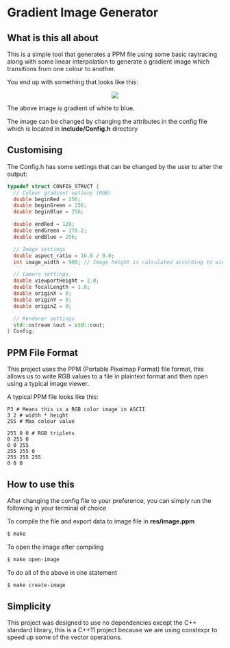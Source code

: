 # Gradient Image Generator
## What is this all about
This is a simple tool that generates a PPM file using some basic raytracing along with some
linear interpolation to generate a gradient image which transitions from one colour to another.

You end up with something that looks like this:

<div align="center">
    <img src="./images/image.png"/>
</div>

The above image is gradient of white to blue.

The image can be changed by changing the attributes in the config file which is located in **include/Config.h**
directory

## Customising
The Config.h has some settings that can be changed by the user to alter the output:

```c++
typedef struct CONFIG_STRUCT {
  // Colour gradient options (RGB)
  double beginRed = 256;
  double beginGreen = 256;
  double beginBlue = 256;

  double endRed = 128;
  double endGreen = 179.2;
  double endBlue = 256;

  // Image settings
  double aspect_ratio = 16.0 / 9.0;
  int image_width = 900; // Image height is calculated according to width

  // Camera settings
  double viewportHeight = 2.0;
  double focalLength = 1.0;
  double originX = 0;
  double originY = 0;
  double originZ = 0;

  // Renderer settings
  std::ostream &out = std::cout;
} Config;
```

## PPM File Format

This project uses the PPM (Portable Pixelmap Format) file format, this allows us to write RGB values to a file in plaintext format and
then open using a typical image viewer.

A typical PPM file looks like this:

```text
P3 # Means this is a RGB color image in ASCII
3 2 # width * height
255 # Max colour value

255 0 0 # RGB triplets
0 255 0
0 0 255
255 255 0
255 255 255
0 0 0
```

## How to use this
After changing the config file to your preference, you can simply run the following in your terminal of choice

To compile the file and export data to image file in **res/image.ppm**
```bash
$ make
```

To open the image after compiling
```bash
$ make open-image
```

To do all of the above in one statement
```bash
$ make create-image
```

## Simplicity
This project was designed to use no dependencies except the C++ standard library, this is a C++11 project
because we are using constexpr to speed up some of the vector operations. 




